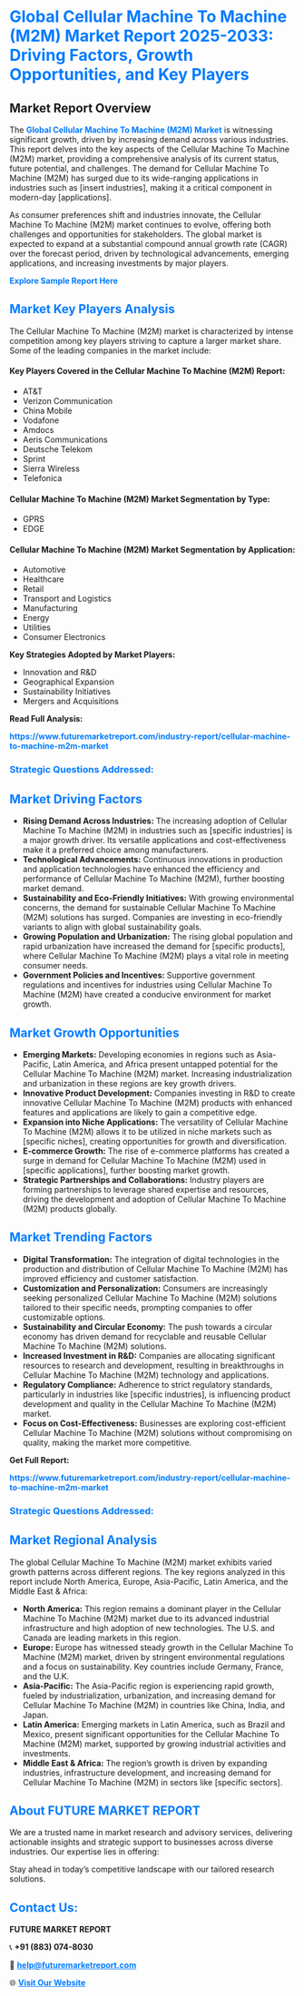 <h1 style="color: #007BFF;">Global Cellular Machine To Machine (M2M) Market Report 2025-2033: Driving Factors, Growth Opportunities, and Key Players</h1>

<section id="overview">
<h2>Market Report Overview</h2>
<p>The <a href="https://www.futuremarketreport.com/industry-report/cellular-machine-to-machine-m2m-market" style="color: #007BFF; text-decoration: none;"><strong>Global Cellular Machine To Machine (M2M) Market</strong></a> is witnessing significant growth, driven by increasing demand across various industries. This report delves into the key aspects of the Cellular Machine To Machine (M2M) market, providing a comprehensive analysis of its current status, future potential, and challenges. The demand for Cellular Machine To Machine (M2M) has surged due to its wide-ranging applications in industries such as [insert industries], making it a critical component in modern-day [applications].</p>
<p>As consumer preferences shift and industries innovate, the Cellular Machine To Machine (M2M) market continues to evolve, offering both challenges and opportunities for stakeholders. The global market is expected to expand at a substantial compound annual growth rate (CAGR) over the forecast period, driven by technological advancements, emerging applications, and increasing investments by major players.</p>
</section>

<section id="overview">
<p><a href="https://www.futuremarketreport.com/request-sample/reportId=97650" style="color: #007BFF; text-decoration: none;"><strong>Explore Sample Report Here</strong></a></p>
</section>

<section id="key-players">
<h2 style="color: #007BFF;">Market Key Players Analysis</h2>
<p>The Cellular Machine To Machine (M2M) market is characterized by intense competition among key players striving to capture a larger market share. Some of the leading companies in the market include:</p>
<h4>Key Players Covered in the Cellular Machine To Machine (M2M) Report:</h4>
<ul><li>AT&amp;T</li><li>Verizon Communication</li><li>China Mobile</li><li>Vodafone</li><li>Amdocs</li><li>Aeris Communications</li><li>Deutsche Telekom</li><li>Sprint</li><li>Sierra Wireless</li><li>Telefonica</li></ul>
<h4>Cellular Machine To Machine (M2M) Market Segmentation by Type:</h4>
<ul><li>GPRS</li><li>EDGE</li></ul>

<h4>Cellular Machine To Machine (M2M) Market Segmentation by Application:</h4>
<ul><li>Automotive</li><li>Healthcare</li><li>Retail</li><li>Transport and Logistics</li><li>Manufacturing</li><li>Energy</li><li>Utilities</li><li>Consumer Electronics</li></ul>
<p><strong>Key Strategies Adopted by Market Players:</strong></p>
<ul>
<li>Innovation and R&D</li>
<li>Geographical Expansion</li>
<li>Sustainability Initiatives</li>
<li>Mergers and Acquisitions</li>
</ul>
</section>

<section>
<p><strong>Read Full Analysis: </strong></p><a href="https://www.futuremarketreport.com/industry-report/cellular-machine-to-machine-m2m-market" style="color: #007BFF; text-decoration: none;"><strong>https://www.futuremarketreport.com/industry-report/cellular-machine-to-machine-m2m-market</strong></a>
<h3 style="color: #007BFF;">Strategic Questions Addressed:</h3>
</section>

<section id="driving-factors">
<h2 style="color: #007BFF;">Market Driving Factors</h2>
<ul>
<li><strong>Rising Demand Across Industries:</strong> The increasing adoption of Cellular Machine To Machine (M2M) in industries such as [specific industries] is a major growth driver. Its versatile applications and cost-effectiveness make it a preferred choice among manufacturers.</li>
<li><strong>Technological Advancements:</strong> Continuous innovations in production and application technologies have enhanced the efficiency and performance of Cellular Machine To Machine (M2M), further boosting market demand.</li>
<li><strong>Sustainability and Eco-Friendly Initiatives:</strong> With growing environmental concerns, the demand for sustainable Cellular Machine To Machine (M2M) solutions has surged. Companies are investing in eco-friendly variants to align with global sustainability goals.</li>
<li><strong>Growing Population and Urbanization:</strong> The rising global population and rapid urbanization have increased the demand for [specific products], where Cellular Machine To Machine (M2M) plays a vital role in meeting consumer needs.</li>
<li><strong>Government Policies and Incentives:</strong> Supportive government regulations and incentives for industries using Cellular Machine To Machine (M2M) have created a conducive environment for market growth.</li>
</ul>
</section>

<section id="growth-opportunities">
<h2 style="color: #007BFF;">Market Growth Opportunities</h2>
<ul>
<li><strong>Emerging Markets:</strong> Developing economies in regions such as Asia-Pacific, Latin America, and Africa present untapped potential for the Cellular Machine To Machine (M2M) market. Increasing industrialization and urbanization in these regions are key growth drivers.</li>
<li><strong>Innovative Product Development:</strong> Companies investing in R&D to create innovative Cellular Machine To Machine (M2M) products with enhanced features and applications are likely to gain a competitive edge.</li>
<li><strong>Expansion into Niche Applications:</strong> The versatility of Cellular Machine To Machine (M2M) allows it to be utilized in niche markets such as [specific niches], creating opportunities for growth and diversification.</li>
<li><strong>E-commerce Growth:</strong> The rise of e-commerce platforms has created a surge in demand for Cellular Machine To Machine (M2M) used in [specific applications], further boosting market growth.</li>
<li><strong>Strategic Partnerships and Collaborations:</strong> Industry players are forming partnerships to leverage shared expertise and resources, driving the development and adoption of Cellular Machine To Machine (M2M) products globally.</li>
</ul>
</section>

<section id="trending-factors">
<h2 style="color: #007BFF;">Market Trending Factors</h2>
<ul>
<li><strong>Digital Transformation:</strong> The integration of digital technologies in the production and distribution of Cellular Machine To Machine (M2M) has improved efficiency and customer satisfaction.</li>
<li><strong>Customization and Personalization:</strong> Consumers are increasingly seeking personalized Cellular Machine To Machine (M2M) solutions tailored to their specific needs, prompting companies to offer customizable options.</li>
<li><strong>Sustainability and Circular Economy:</strong> The push towards a circular economy has driven demand for recyclable and reusable Cellular Machine To Machine (M2M) solutions.</li>
<li><strong>Increased Investment in R&D:</strong> Companies are allocating significant resources to research and development, resulting in breakthroughs in Cellular Machine To Machine (M2M) technology and applications.</li>
<li><strong>Regulatory Compliance:</strong> Adherence to strict regulatory standards, particularly in industries like [specific industries], is influencing product development and quality in the Cellular Machine To Machine (M2M) market.</li>
<li><strong>Focus on Cost-Effectiveness:</strong> Businesses are exploring cost-efficient Cellular Machine To Machine (M2M) solutions without compromising on quality, making the market more competitive.</li>
</ul>
</section>

<section>
<p><strong>Get Full Report: </strong></p><a href="https://www.futuremarketreport.com/industry-report/cellular-machine-to-machine-m2m-market" style="color: #007BFF; text-decoration: none;"><strong>https://www.futuremarketreport.com/industry-report/cellular-machine-to-machine-m2m-market</strong></a>
<h3 style="color: #007BFF;">Strategic Questions Addressed:</h3>
</section>


<section id="regional-analysis">
<h2 style="color: #007BFF;">Market Regional Analysis</h2>
<p>The global Cellular Machine To Machine (M2M) market exhibits varied growth patterns across different regions. The key regions analyzed in this report include North America, Europe, Asia-Pacific, Latin America, and the Middle East & Africa:</p>
<ul>
<li><strong>North America:</strong> This region remains a dominant player in the Cellular Machine To Machine (M2M) market due to its advanced industrial infrastructure and high adoption of new technologies. The U.S. and Canada are leading markets in this region.</li>
<li><strong>Europe:</strong> Europe has witnessed steady growth in the Cellular Machine To Machine (M2M) market, driven by stringent environmental regulations and a focus on sustainability. Key countries include Germany, France, and the U.K.</li>
<li><strong>Asia-Pacific:</strong> The Asia-Pacific region is experiencing rapid growth, fueled by industrialization, urbanization, and increasing demand for Cellular Machine To Machine (M2M) in countries like China, India, and Japan.</li>
<li><strong>Latin America:</strong> Emerging markets in Latin America, such as Brazil and Mexico, present significant opportunities for the Cellular Machine To Machine (M2M) market, supported by growing industrial activities and investments.</li>
<li><strong>Middle East & Africa:</strong> The region’s growth is driven by expanding industries, infrastructure development, and increasing demand for Cellular Machine To Machine (M2M) in sectors like [specific sectors].</li>
</ul>
</section>

<footer>
<h2 style="color: #007BFF;">About FUTURE MARKET REPORT</h2>
<p>We are a trusted name in market research and advisory services, delivering actionable insights and strategic support to businesses across diverse industries. Our expertise lies in offering:</p>

<p>Stay ahead in today’s competitive landscape with our tailored research solutions.</p>

<h2 style="color: #007BFF;">Contact Us:</h2>
<p><strong>FUTURE MARKET REPORT</strong></p>
<p>📞 <strong>+91 (883) 074-8030</strong></p>
<p>📧 <strong><a href="mailto:help@futuremarketreport.com" style="color: #007BFF;">help@futuremarketreport.com</a></strong></p>
<p>🌐 <strong><a href="https://www.futuremarketreport.com/" style="color: #007BFF;">Visit Our Website</a></strong></p>
</footer>